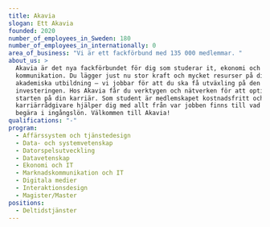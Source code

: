 ```yaml
---
title: Akavia
slogan: Ett Akavia
founded: 2020
number_of_employees_in_Sweden: 180
number_of_employees_in_internationally: 0
area_of_business: "Vi är ett fackförbund med 135 000 medlemmar. "
about_us: >
  Akavia är det nya fackförbundet för dig som studerar it, ekonomi och
  kommunikation. Du lägger just nu stor kraft och mycket resurser på din
  akademiska utbildning – vi jobbar för att du ska få utväxling på den
  investeringen. Hos Akavia får du verktygen och nätverken för att optimera
  starten på din karriär. Som student är medlemskapet kostnadsfritt och våra
  karriärrådgivare hjälper dig med allt från var jobben finns till vad du ska
  begära i ingångslön. Välkommen till Akavia!
qualifications: "-"
program:
  - Affärssystem och tjänstedesign
  - Data- och systemvetenskap
  - Datorspelsutveckling
  - Datavetenskap
  - Ekonomi och IT
  - Marknadskommunikation och IT
  - Digitala medier
  - Interaktionsdesign
  - Magister/Master
positions:
  - Deltidstjänster
---
```

